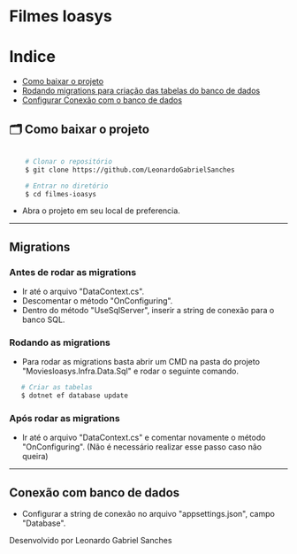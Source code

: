 # Filmes Ioasys

# Indice

- [Como baixar o projeto](#-como-baixar-o-projeto)
- [Rodando migrations para criação das tabelas do banco de dados](#migrations)
- [Configurar Conexão com o banco de dados](#conexão-com-banco-de-dados)

## 🗂 Como baixar o projeto

```bash

    # Clonar o repositório
    $ git clone https://github.com/LeonardoGabrielSanches

    # Entrar no diretório
    $ cd filmes-ioasys
```

 - Abra o projeto em seu local de preferencia.

---

## Migrations

### Antes de rodar as migrations
 - Ir até o arquivo "DataContext.cs".
 - Descomentar o método "OnConfiguring".
 - Dentro do método "UseSqlServer", inserir a string de conexão para o banco SQL.
 
 ### Rodando as migrations
 - Para rodar as migrations basta abrir um CMD na pasta do projeto "MoviesIoasys.Infra.Data.Sql" e rodar o seguinte comando.
 
 ```bash
    # Criar as tabelas
    $ dotnet ef database update
 ```
 
 ### Após rodar as migrations
 - Ir até o arquivo "DataContext.cs" e comentar novamente o método "OnConfiguring". (Não é necessário realizar esse passo caso não queira)

---
 
 ## Conexão com banco de dados
 - Configurar a string de conexão no arquivo "appsettings.json", campo "Database".


Desenvolvido por Leonardo Gabriel Sanches
